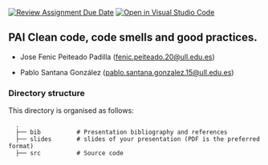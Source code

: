 [![Review Assignment Due Date](https://classroom.github.com/assets/deadline-readme-button-24ddc0f5d75046c5622901739e7c5dd533143b0c8e959d652212380cedb1ea36.svg)](https://classroom.github.com/a/vMtY0LMh)
[![Open in Visual Studio Code](https://classroom.github.com/assets/open-in-vscode-718a45dd9cf7e7f842a935f5ebbe5719a5e09af4491e668f4dbf3b35d5cca122.svg)](https://classroom.github.com/online_ide?assignment_repo_id=13897360&assignment_repo_type=AssignmentRepo)
## PAI Clean code, code smells and good practices.

- Jose Fenic Peiteado Padilla (fenic.peiteado.20@ull.edu.es)

- Pablo Santana González (pablo.santana.gonzalez.15@ull.edu.es)

### Directory structure

This directory is organised as follows:

      .
      ├── bib          # Presentation bibliography and references
      ├── slides       # slides of your presentation (PDF is the preferred format)
      ├── src          # Source code 
      

